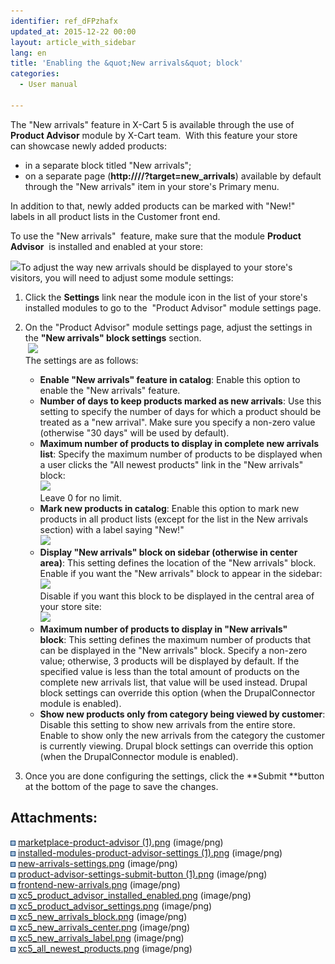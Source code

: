 ```yaml
---
identifier: ref_dFPzhafx
updated_at: 2015-12-22 00:00
layout: article_with_sidebar
lang: en
title: 'Enabling the &quot;New arrivals&quot; block'
categories:
  - User manual

---
```



The "New arrivals" feature in X-Cart 5 is available through the use of **Product Advisor** module by X-Cart team.  With this feature your store can showcase newly added products:

*   in a separate block titled "New arrivals";
*   on a separate page (**http://<your-domain>/<x-cart-5-directory>/?target=new_arrivals**) available by default through the "New arrivals" item in your store's Primary menu.

In addition to that, newly added products can be marked with "New!" labels in all product lists in the Customer front end.

To use the "New arrivals"  feature, make sure that the module **Product Advisor**  is installed and enabled at your store:

![]({{site.baseurl}}/attachments/6389778/8717811.png?effects=drop-shadow)To adjust the way new arrivals should be displayed to your store's visitors, you will need to adjust some module settings:

1.  Click the **Settings** link near the module icon in the list of your store's installed modules to go to the  "Product Advisor" module settings page.
2.  On the "Product Advisor" module settings page, adjust the settings in the **"New arrivals" block settings** section.  
     ![]({{site.baseurl}}/attachments/6389778/8717812.png?effects=drop-shadow)  
    The settings are as follows:  

    *   **Enable "New arrivals" feature in catalog**: Enable this option to enable the "New arrivals" feature. 
    *   **Number of days to keep products marked as new arrivals**: Use this setting to specify the number of days for which a product should be treated as a "new arrival". Make sure you specify a non-zero value (otherwise "30 days" will be used by default).
    *   **Maximum number of products to display in complete new arrivals list**: Specify the maximum number of products to be displayed when a user clicks the "All newest products" link in the "New arrivals" block:  
        ![]({{site.baseurl}}/attachments/6389778/8717847.png?effects=drop-shadow)  
        Leave 0 for no limit.
    *   **Mark new products in catalog**: Enable this option to mark new products in all product lists (except for the list in the New arrivals section) with a label saying "New!"  
        ![]({{site.baseurl}}/attachments/6389778/8717846.png?effects=drop-shadow)
    *   **Display "New arrivals" block on sidebar (otherwise in center area)**: This setting defines the location of the "New arrivals" block. Enable if you want the "New arrivals" block to appear in the sidebar:  
        ![]({{site.baseurl}}/attachments/6389778/8717813.png?effects=drop-shadow)  
        Disable if you want this block to be displayed in the central area of your store site:  
        ![]({{site.baseurl}}/attachments/6389778/8717845.png?effects=drop-shadow)
    *   **Maximum number of products to display in "New arrivals" block**: This setting defines the maximum number of products that can be displayed in the "New arrivals" block. Specify a non-zero value; otherwise, 3 products will be displayed by default. If the specified value is less than the total amount of products on the complete new arrivals list, that value will be used instead. Drupal block settings can override this option (when the DrupalConnector module is enabled).
    *   **Show new products only from category being viewed by customer**: Disable this setting to show new arrivals from the entire store. Enable to show only the new arrivals from the category the customer is currently viewing. Drupal block settings can override this option (when the DrupalConnector module is enabled).  

3.  Once you are done configuring the settings, click the **Submit **button at the bottom of the page to save the changes.

## Attachments:

![](images/icons/bullet_blue.gif) [marketplace-product-advisor (1).png]({{site.baseurl}}/attachments/6389778/6586389.png) (image/png)  
![](images/icons/bullet_blue.gif) [installed-modules-product-advisor-settings (1).png]({{site.baseurl}}/attachments/6389778/6586390.png) (image/png)  
![](images/icons/bullet_blue.gif) [new-arrivals-settings.png]({{site.baseurl}}/attachments/6389778/6586391.png) (image/png)  
![](images/icons/bullet_blue.gif) [product-advisor-settings-submit-button (1).png]({{site.baseurl}}/attachments/6389778/6586392.png) (image/png)  
![](images/icons/bullet_blue.gif) [frontend-new-arrivals.png]({{site.baseurl}}/attachments/6389778/6586393.png) (image/png)  
![](images/icons/bullet_blue.gif) [xc5_product_advisor_installed_enabled.png]({{site.baseurl}}/attachments/6389778/8717811.png) (image/png)  
![](images/icons/bullet_blue.gif) [xc5_product_advisor_settings.png]({{site.baseurl}}/attachments/6389778/8717812.png) (image/png)  
![](images/icons/bullet_blue.gif) [xc5_new_arrivals_block.png]({{site.baseurl}}/attachments/6389778/8717813.png) (image/png)  
![](images/icons/bullet_blue.gif) [xc5_new_arrivals_center.png]({{site.baseurl}}/attachments/6389778/8717845.png) (image/png)  
![](images/icons/bullet_blue.gif) [xc5_new_arrivals_label.png]({{site.baseurl}}/attachments/6389778/8717846.png) (image/png)  
![](images/icons/bullet_blue.gif) [xc5_all_newest_products.png]({{site.baseurl}}/attachments/6389778/8717847.png) (image/png)